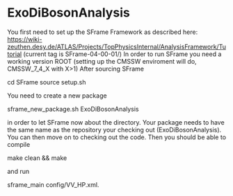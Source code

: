 # ExoDiBosonAnalysis

You first need to set up the SFrame Framework as described here:
  https://wiki-zeuthen.desy.de/ATLAS/Projects/TopPhysicsInternal/AnalysisFramework/Tutorial 
  (current tag is SFrame-04-00-01/)
In order to run SFrame you need a working version ROOT (setting up the CMSSW enviroment will do, CMSSW_7_4_X with X>1)
After sourcing SFrame 

  cd SFrame
  source setup.sh

You need to create a new package

  sframe_new_package.sh ExoDiBosonAnalysis

in order to let SFrame now about the directory. Your package needs to have the same name as the repository your checking out 
(ExoDiBosonAnalysis). You can then move on to checking out the code.
Then you should be able to compile

  make clean && make 

and run

  sframe_main config/VV_HP.xml. 

